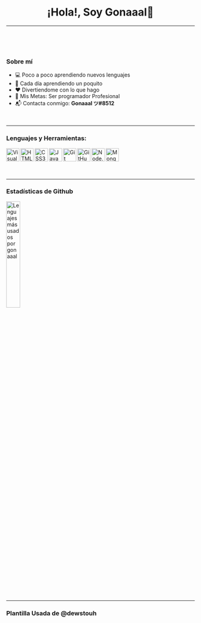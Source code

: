 
<p>
  <h1 align="center"><b>¡Hola!, Soy Gonaaal👋</b></h1>
</p>


</p>

***


<p align="center">
<br>
</p>

<br>


### Sobre mí
- 💻 Poco a poco aprendiendo nuevos lenguajes
- 🔭 Cada día aprendiendo un poquito
- ❤️ Divertiendome con lo que hago
- 🥅 Mis Metas: Ser programador Profesional 
- 📬 Contacta conmigo: **Gonaaal ツ#8512**

<br>

***

### Lenguajes y Herramientas: 

<img align="left" alt="Visual Studio Code" width="35px" src="https://i.imgur.com/Ho97Ds6.png" />
<img align="left" alt="HTML5" width="35px" src="https://i.imgur.com/CXvKhT6.png" />
<img align="left" alt="CSS3" width="35px" src="https://i.imgur.com/bPvGVYG.png" />
<img align="left" alt="JavaScript" width="35px" src="https://i.imgur.com/EySFjAp.png" />
<!--
<img align="left" alt="SQL" width="35px" src="https://raw.githubusercontent.com/github/explore/80688e429a7d4ef2fca1e82350fe8e3517d3494d/topics/sql/sql.png" />
<img align="left" alt="MySQL" width="35px" src="https://i.imgur.com/JnfGney.png" />
/>-->
<img align="left" alt="Git" width="35px" src="https://i.imgur.com/Gs2NTAR.png" />
<img align="left" alt="GitHub" width="35px" src="https://i.imgur.com/tDYEm7t.png" />
<img align="left" alt="Node.js" width="35px" src="https://i.imgur.com/skvW5oY.png" />
<img align="left" alt="MongoDB" width="35px" src="https://i.imgur.com/sQTjEsD.png" />



<br>
<br>
<br>
<br>

***

### Estadísticas de Github

  
<img src="https://github-readme-stats.vercel.app/api/top-langs/?username=dewstouh&show_icons=true&hide_border=true&theme=radical" width="27%" alt="Lenguajes más usados por gonaaal">

***

### Plantilla Usada de @dewstouh

